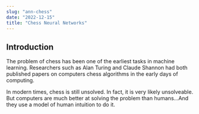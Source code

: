 ```yaml
---
slug: "ann-chess"
date: "2022-12-15"
title: "Chess Neural Networks"
---
```


## Introduction
The problem of chess has been one of the earliest tasks in machine learning. Researchers such as Alan Turing and Claude Shannon had both published papers on computers chess algorithms in the early days of computing. 

In modern times, chess is still unsolved. In fact, it is very likely unsolveable.
But computers are much better at solving the problem than humans...And they use a model of human intuition to do it.